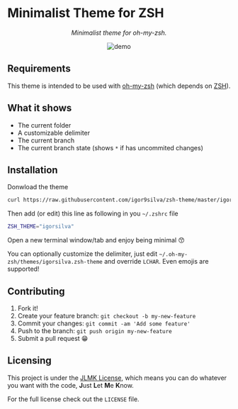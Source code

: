 # Minimalist Theme for ZSH

<p align="center">
<i>Minimalist theme for oh-my-zsh.</i>
</p>
<p align="center">
    <img src="https://raw.githubusercontent.com/igor9silva/zsh-theme/master/igorsilva.gif" alt="demo"/>
</p>

## Requirements

This theme is intended to be used with [oh-my-zsh](https://github.com/robbyrussell/oh-my-zsh) (which depends on [ZSH](http://www.zsh.org)).

## What it shows

* The current folder
* A customizable delimiter
* The current branch
* The current branch state (shows `*` if has uncommited changes)

## Installation

Donwload the theme
```bash
curl https://raw.githubusercontent.com/igor9silva/zsh-theme/master/igorsilva.zsh-theme > ~/.oh-my-zsh/themes/igorsilva.zsh-theme 
```

Then add (or edit) this line as following in you `~/.zshrc` file
```bash
ZSH_THEME="igorsilva"
```

Open a new terminal window/tab and enjoy being minimal 😙

You can optionally customize the delimiter, just edit `~/.oh-my-zsh/themes/igorsilva.zsh-theme` and override `LCHAR`. Even emojis are supported!

## Contributing

1. Fork it!
2. Create your feature branch: `git checkout -b my-new-feature`
3. Commit your changes: `git commit -am 'Add some feature'`
4. Push to the branch: `git push origin my-new-feature`
5. Submit a pull request 😁

## Licensing

This project is under the [JLMK License](https://github.com/igor9silva/JLMK-License), which means you can do whatever you want with the code, **J**ust **L**et **M**e **K**now.

For the full license check out the `LICENSE` file.